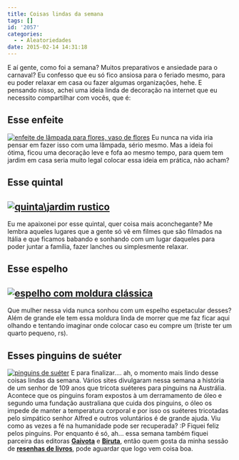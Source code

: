 ```yaml
---
title: Coisas lindas da semana
tags: []
id: '2057'
categories:
  - - Aleatoriedades
date: 2015-02-14 14:31:18
---
```


E aí gente, como foi a semana? Muitos preparativos e ansiedade para o carnaval? Eu confesso que eu só fico ansiosa para o feriado mesmo, para eu poder relaxar em casa ou fazer algumas organizações, hehe. E pensando nisso, achei uma ideia linda de decoração na internet que eu necessito compartilhar com vocês, que é:

## Esse enfeite

[![enfeite de lâmpada para flores, vaso de flores ](http://natalia.blog.br/wp-content/uploads/2015/02/2ced3978fbbadc89326d268a64d8dddc-684x1024.jpg)](http://natalia.blog.br/wp-content/uploads/2015/02/2ced3978fbbadc89326d268a64d8dddc.jpg) Eu nunca na vida iria pensar em fazer isso com uma lâmpada, sério mesmo. Mas a ideia foi ótima, ficou uma decoração leve e fofa ao mesmo tempo, para quem tem jardim em casa seria muito legal colocar essa ideia em prática, não acham?

## Esse quintal

## [![quinta\jardim rustico ](http://natalia.blog.br/wp-content/uploads/2015/02/5e681a7ffc21a6a90978ab85c7f18c81.jpg)](http://natalia.blog.br/wp-content/uploads/2015/02/5e681a7ffc21a6a90978ab85c7f18c81.jpg)

Eu me apaixonei por esse quintal, quer coisa mais aconchegante? Me lembra aqueles lugares que a gente só vê em filmes que são filmados na Itália e que ficamos babando e sonhando com um lugar daqueles para poder juntar a família, fazer lanches ou simplesmente relaxar.

## Esse espelho

## [![espelho com moldura clássica ](http://natalia.blog.br/wp-content/uploads/2015/02/07972c03e729d7144347cbe481d0ab58-619x1024.jpg)](http://natalia.blog.br/wp-content/uploads/2015/02/07972c03e729d7144347cbe481d0ab58.jpg)

Que mulher nessa vida nunca sonhou com um espelho espetacular desses? Além de grande ele tem essa moldura linda de morrer que me faz ficar aqui olhando e tentando imaginar onde colocar caso eu compre um (triste ter um quarto pequeno, rs).

## Esses pinguins de suéter

[![pinguins de suéter ](http://natalia.blog.br/wp-content/uploads/2015/02/C_4_foto_1080011_image.jpg)](http://natalia.blog.br/wp-content/uploads/2015/02/C_4_foto_1080011_image.jpg) E para finalizar.... ah, o momento mais lindo desse coisas lindas da semana. Vários sites divulgaram nessa semana a história de um senhor de 109 anos que tricota suéteres para pinguins na Austrália. Acontece que os pinguins foram expostos à um derramamento de óleo e segundo uma fundação australiana que cuida dos pinguins, o óleo os impede de manter a temperatura corporal e por isso os suéteres tricotadas pelo simpático senhor Alfred e outros voluntários é de grande ajuda. Viu como as vezes a fé na humanidade pode ser recuperada? :P Fiquei feliz pelos pinguins. Por enquanto é só, ah... essa semana também fiquei parceira das editoras [**Gaivota**](http://www.editoragaivota.com.br; "Gaivota") e [**Biruta**](http://www.editorabiruta.com.br/ "Biruta"), então quem gosta da minha sessão de [**resenhas de livros**](http://natalia.blog.br/category/resenhas-livros/ "resenhas de livros"), pode aguardar que logo vem coisa boa.